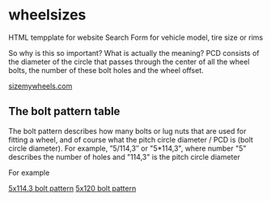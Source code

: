 # wheelsizes
HTML tempplate for website
Search Form for vehicle model, tire size or rims

So why is this so important? What is actually the meaning? PCD consists of the diameter of the circle that passes through the center of all the wheel bolts, the number of these bolt holes and the wheel offset.

[sizemywheels.com](https://sizemywheels.com/ "sizemywheels")

## The bolt pattern table
The bolt pattern describes how many bolts or lug nuts that are used for fitting a wheel, and of course what the pitch circle diameter / PCD is (bolt circle diameter). For example, ”5/114,3″ or "5*114,3", where number "5" describes the number of holes and "114,3" is the pitch circle diameter

For example

[5x114.3 bolt pattern](https://sizemywheels.com/lz-pcd/5-114.3 "5x114.3 bolt pattern")
[5x120 bolt pattern](https://sizemywheels.com/lz-pcd/5-120 "5x120 bolt pattern")


